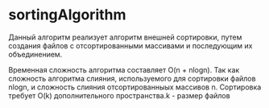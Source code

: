 # sortingAlgorithm

Данный алгоритм реализует алгоритм внешней сортировки, путем создания файлов с отсортированными массивами и последующим их объединением.

Временная сложность алгоритма составляет O(n + nlogn). Так как сложность алгоритма слияния, используемого для сортировки файлов nlogn, и сложность слияния отсортированныых массивов n. Сортировка требует O(k) дополнительного пространства.k - размер файлов
